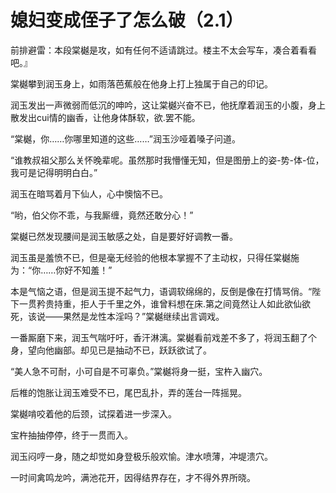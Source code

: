 # 媳妇变成侄子了怎么破（2.1）

前排避雷：本段棠樾是攻，如有任何不适请跳过。楼主不太会写车，凑合着看看吧。』

棠樾攀到润玉身上，如雨落芭蕉般在他身上打上独属于自己的印记。

润玉发出一声微弱而低沉的呻吟，这让棠樾兴奋不已，他抚摩着润玉的小腹，身上散发出cui情的幽香，让他身体酥软，欲.罢不能。

“棠樾，你……你哪里知道的这些……”润玉沙哑着嗓子问道。

“谁教叔祖父那么关怀晚辈呢。虽然那时我懵懂无知，但是图册上的姿-势-体-位，我可是记得明明白白。”

润玉在暗骂着月下仙人，心中懊恼不已。

“哟，伯父你不乖，与我厮缠，竟然还敢分心！”

棠樾已然发现腰间是润玉敏感之处，自是要好好调教一番。

润玉虽是羞愤不已，但是毫无经验的他根本掌握不了主动权，只得任棠樾施为：“你……你好不知羞！”

本是气恼之语，但是润玉提不起气力，语调软绵绵的，反倒是像在打情骂俏。“陛下一贯矜贵持重，拒人于千里之外，谁曾料想在床.第之间竟然让人如此欲仙欲死，该说——果然是龙性本淫吗？”棠樾继续出言调戏。

一番厮磨下来，润玉气喘吁吁，香汗淋漓。棠樾看前戏差不多了，将润玉翻了个身，望向他幽部。却见已是抽动不已，跃跃欲试了。

“美人急不可耐，小可自是不可辜负。”棠樾将身一挺，宝杵入幽穴。

后椎的饱胀让润玉难受不已，尾巴乱扑，弄的莲台一阵摇晃。

棠樾啃咬着他的后颈，试探着进一步深入。

宝杵抽抽停停，终于一贯而入。

润玉闷哼一身，随之却觉如身登极乐般欢愉。津水喷薄，冲堤溃穴。

一时间禽鸣龙吟，满池花开，因得结界存在，才不得外界所晓。
